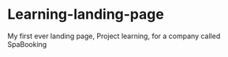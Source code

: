 # Learning-landing-page
My first ever landing page, Project learning, for a company called SpaBooking
